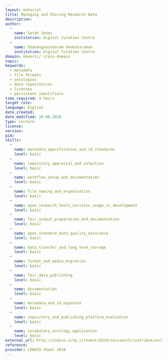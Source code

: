 ```yaml
---
layout: material
title: Managing and Sharing Research Data
description: 
author: 
  - 
    name: Sarah Jones
    institution: Digital Curation Centre
  - 
    name: Shanmugasundaram Venkataraman
    institution: Digital Curation Centre
domain: Generic/ cross-domain
topic: 
keywords: 
  - metadata
  - file formats
  - ontologies
  - data repositories
  - licenses
  - persistent identifiers
time_required: 4 hours
target role: 
language: English
date_created: 
date_modified: 10.08.2018
type: Lecture
license: 
version: 
pid: 
skills: 
  - 
    name: metadata_specification_and_id_standards
    level: basic
  - 
    name: repository_appraisal_and_selection
    level: basic
  - 
    name: workflow_setup_and_documentation
    level: basic
  - 
    name: file_naming_and_organisation
    level: basic
  - 
    name: open_research_tools_services_usage_or_development
    level: basic
  - 
    name: fair_output_preparation_and_documentation
    level: basic
  - 
    name: open_standard_data_quality_assurance
    level: basic
  - 
    name: data_transfer_and_long_term_storage
    level: basic
  - 
    name: format_and_media_migration
    level: basic
  - 
    name: fair_data_publishing
    level: basic
  - 
    name: documentation
    level: basic
  - 
    name: metadata_and_id_exposure
    level: basic
  - 
    name: repository_and_publishing_platform_evaluation
    level: basic
  - 
    name: vocabulary_ontology_application
    level: basic
external_url: http://indico.ictp.it/event/8329/session/5/contribution/17
reference: 
provider: CODATA Shool 2018
---
```

